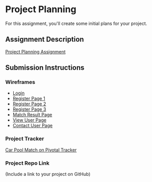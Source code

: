 # Project Planning
For this assignment, you'll create some initial plans for your project.

## Assignment Description
[Project Planning Assignment](https://education.launchcode.org/liftoff/assignments/planning/)

## Submission Instructions

### Wireframes

* [Login](https://github.com/damianpdavila/liftoff-assignments/blob/master/P3-Project_Planning/LoginWireframe.pdf)
* [Register Page 1](https://github.com/damianpdavila/liftoff-assignments/blob/master/P3-Project_Planning/RegisterPage1Wireframe.pdf)
* [Register Page 2](https://github.com/damianpdavila/liftoff-assignments/blob/master/P3-Project_Planning/RegisterPage2Wireframe.pdf)
* [Register Page 3](https://github.com/damianpdavila/liftoff-assignments/blob/master/P3-Project_Planning/RegisterPage3Wireframe.pdf)
* [Match Result Page](https://github.com/damianpdavila/liftoff-assignments/blob/master/P3-Project_Planning/MatchPageWireframe.pdf)
* [View User Page](https://github.com/damianpdavila/liftoff-assignments/blob/master/P3-Project_Planning/ViewUserPageWireframe.pdf)
* [Contact User Page](https://github.com/damianpdavila/liftoff-assignments/blob/master/P3-Project_Planning/ContactUserPageWireframe.pdf)

### Project Tracker

[Car Pool Match on Pivotal Tracker](https://www.pivotaltracker.com/n/projects/2239442)

### Project Repo Link

(Include a link to your project on GitHub)

